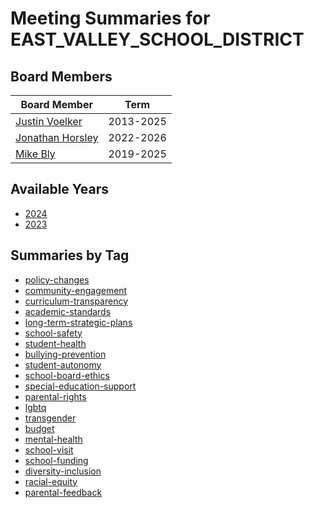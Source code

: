 # Meeting Summaries for EAST_VALLEY_SCHOOL_DISTRICT

## Board Members

| Board Member       | Term           |
|--------------------|----------------|
| [Justin Voelker](board_member_276.md) | 2013-2025 |
| [Jonathan Horsley](board_member_277.md) | 2022-2026 |
| [Mike Bly](board_member_278.md) | 2019-2025 |

## Available Years
- [2024](school_board_55_year_2024.md)
- [2023](school_board_55_year_2023.md)

## Summaries by Tag
- [policy-changes](school_board_55_tag_policy-changes.md)
- [community-engagement](school_board_55_tag_community-engagement.md)
- [curriculum-transparency](school_board_55_tag_curriculum-transparency.md)
- [academic-standards](school_board_55_tag_academic-standards.md)
- [long-term-strategic-plans](school_board_55_tag_long-term-strategic-plans.md)
- [school-safety](school_board_55_tag_school-safety.md)
- [student-health](school_board_55_tag_student-health.md)
- [bullying-prevention](school_board_55_tag_bullying-prevention.md)
- [student-autonomy](school_board_55_tag_student-autonomy.md)
- [school-board-ethics](school_board_55_tag_school-board-ethics.md)
- [special-education-support](school_board_55_tag_special-education-support.md)
- [parental-rights](school_board_55_tag_parental-rights.md)
- [lgbtq](school_board_55_tag_lgbtq.md)
- [transgender](school_board_55_tag_transgender.md)
- [budget](school_board_55_tag_budget.md)
- [mental-health](school_board_55_tag_mental-health.md)
- [school-visit](school_board_55_tag_school-visit.md)
- [school-funding](school_board_55_tag_school-funding.md)
- [diversity-inclusion](school_board_55_tag_diversity-inclusion.md)
- [racial-equity](school_board_55_tag_racial-equity.md)
- [parental-feedback](school_board_55_tag_parental-feedback.md)
